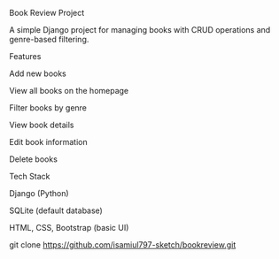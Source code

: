 Book Review Project

A simple Django project for managing books with CRUD operations and genre-based filtering.

Features

Add new books

View all books on the homepage

Filter books by genre

View book details

Edit book information

Delete books

Tech Stack

Django (Python)

SQLite (default database)

HTML, CSS, Bootstrap (basic UI)

git clone https://github.com/isamiul797-sketch/bookreview.git
